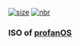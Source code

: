[![size](https://img.shields.io/github/repo-size/esolangs/profanOS-build)](https://github.com/esolangs/profanOS-build)
[![nbr](https://img.shields.io/github/directory-file-count/esolangs/profanOS-build/release?label=release)](https://github.com/esolangs/profanOS-build/tree/main/release)

### ISO of [profanOS](https://github.com/elydre/profanOS)
